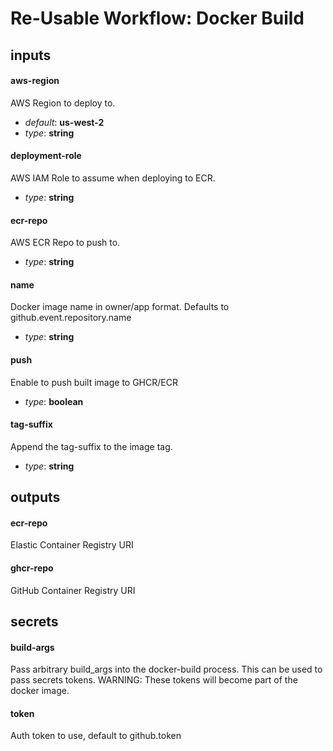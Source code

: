 # Re-Usable Workflow: Docker Build
## inputs
#### aws-region
AWS Region to deploy to.


- *default*: __us-west-2__
- *type*: __string__
#### deployment-role
AWS IAM Role to assume when deploying to ECR.


- *type*: __string__
#### ecr-repo
AWS ECR Repo to push to.


- *type*: __string__
#### name
Docker image name in owner/app format. Defaults to github.event.repository.name


- *type*: __string__
#### push
Enable to push built image to GHCR/ECR


- *type*: __boolean__
#### tag-suffix
Append the tag-suffix to the image tag.


- *type*: __string__
## outputs
#### ecr-repo
Elastic Container Registry URI


#### ghcr-repo
GitHub Container Registry URI


## secrets
#### build-args
Pass arbitrary build_args into the docker-build process. This can be used to pass secrets tokens. WARNING: These tokens will become part of the docker image.


#### token
Auth token to use, default to github.token

